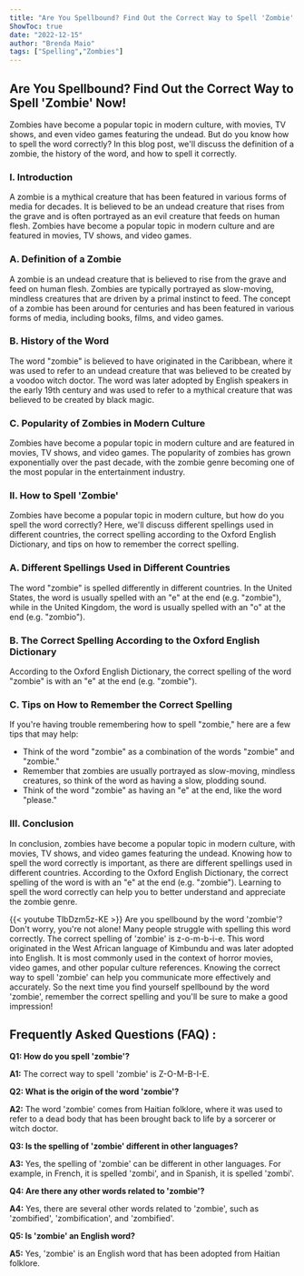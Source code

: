 ```yaml
---
title: "Are You Spellbound? Find Out the Correct Way to Spell 'Zombie' Now!"
ShowToc: true 
date: "2022-12-15"
author: "Brenda Maio" 
tags: ["Spelling","Zombies"]
---
```

## Are You Spellbound? Find Out the Correct Way to Spell 'Zombie' Now!

Zombies have become a popular topic in modern culture, with movies, TV shows, and even video games featuring the undead. But do you know how to spell the word correctly? In this blog post, we'll discuss the definition of a zombie, the history of the word, and how to spell it correctly. 

### I. Introduction

A zombie is a mythical creature that has been featured in various forms of media for decades. It is believed to be an undead creature that rises from the grave and is often portrayed as an evil creature that feeds on human flesh. Zombies have become a popular topic in modern culture and are featured in movies, TV shows, and video games. 

### A. Definition of a Zombie

A zombie is an undead creature that is believed to rise from the grave and feed on human flesh. Zombies are typically portrayed as slow-moving, mindless creatures that are driven by a primal instinct to feed. The concept of a zombie has been around for centuries and has been featured in various forms of media, including books, films, and video games. 

### B. History of the Word

The word "zombie" is believed to have originated in the Caribbean, where it was used to refer to an undead creature that was believed to be created by a voodoo witch doctor. The word was later adopted by English speakers in the early 19th century and was used to refer to a mythical creature that was believed to be created by black magic. 

### C. Popularity of Zombies in Modern Culture

Zombies have become a popular topic in modern culture and are featured in movies, TV shows, and video games. The popularity of zombies has grown exponentially over the past decade, with the zombie genre becoming one of the most popular in the entertainment industry. 

### II. How to Spell 'Zombie'

Zombies have become a popular topic in modern culture, but how do you spell the word correctly? Here, we'll discuss different spellings used in different countries, the correct spelling according to the Oxford English Dictionary, and tips on how to remember the correct spelling. 

### A. Different Spellings Used in Different Countries

The word "zombie" is spelled differently in different countries. In the United States, the word is usually spelled with an "e" at the end (e.g. "zombie"), while in the United Kingdom, the word is usually spelled with an "o" at the end (e.g. "zombio"). 

### B. The Correct Spelling According to the Oxford English Dictionary

According to the Oxford English Dictionary, the correct spelling of the word "zombie" is with an "e" at the end (e.g. "zombie"). 

### C. Tips on How to Remember the Correct Spelling

If you're having trouble remembering how to spell "zombie," here are a few tips that may help: 

- Think of the word "zombie" as a combination of the words "zombie" and "zombie." 
- Remember that zombies are usually portrayed as slow-moving, mindless creatures, so think of the word as having a slow, plodding sound. 
- Think of the word "zombie" as having an "e" at the end, like the word "please." 

### III. Conclusion

In conclusion, zombies have become a popular topic in modern culture, with movies, TV shows, and video games featuring the undead. Knowing how to spell the word correctly is important, as there are different spellings used in different countries. According to the Oxford English Dictionary, the correct spelling of the word is with an "e" at the end (e.g. "zombie"). Learning to spell the word correctly can help you to better understand and appreciate the zombie genre.

{{< youtube TlbDzm5z-KE >}} 
Are you spellbound by the word 'zombie'? Don't worry, you're not alone! Many people struggle with spelling this word correctly. The correct spelling of 'zombie' is z-o-m-b-i-e. This word originated in the West African language of Kimbundu and was later adopted into English. It is most commonly used in the context of horror movies, video games, and other popular culture references. Knowing the correct way to spell 'zombie' can help you communicate more effectively and accurately. So the next time you find yourself spellbound by the word 'zombie', remember the correct spelling and you'll be sure to make a good impression!

## Frequently Asked Questions (FAQ) :
**Q1: How do you spell 'zombie'?**

**A1:** The correct way to spell 'zombie' is Z-O-M-B-I-E.

**Q2: What is the origin of the word 'zombie'?**

**A2:** The word 'zombie' comes from Haitian folklore, where it was used to refer to a dead body that has been brought back to life by a sorcerer or witch doctor.

**Q3: Is the spelling of 'zombie' different in other languages?**

**A3:** Yes, the spelling of 'zombie' can be different in other languages. For example, in French, it is spelled 'zombi', and in Spanish, it is spelled 'zombi'.

**Q4: Are there any other words related to 'zombie'?**

**A4:** Yes, there are several other words related to 'zombie', such as 'zombified', 'zombification', and 'zombified'.

**Q5: Is 'zombie' an English word?**

**A5:** Yes, 'zombie' is an English word that has been adopted from Haitian folklore.





